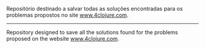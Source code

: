 
Repositório destinado a salvar todas as soluções encontradas para os problemas propostos no site www.4clojure.com.

------------------------------------------------------------------------------------------------------------------

Repository designed to save all the solutions found for the problems proposed on the website www.4clojure.com.
